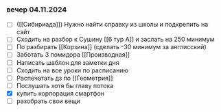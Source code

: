 ### вечер 04.11.2024
- [ ] ([[Сибириада]]) Нужно найти справку из школы и подкрепить на сайт
- [ ] Сходить на разбор к Сушину [[6 тур А]] и заслать на 250 минимум
- [ ] По разбирать [[Корзина]] (сделать -30 минимум за англисский)
- [ ] Заботать 3 помидора [[Производная]]
- [ ] Написать шаблон для заметки дня
- [ ] Сходить на все уроки по расписанию
- [ ] Распечатать дз по [[Геометрия]]
- [ ] Послушать хотя бы главу потока
- [x] купить корпорация смартфон
- [ ] разобрать свои вещи
